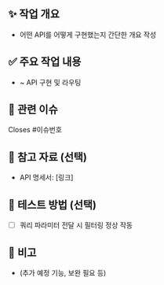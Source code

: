 ## ✨ 작업 개요
- 어떤 API를 어떻게 구현했는지 간단한 개요 작성

## ✅ 주요 작업 내용
- ~ API 구현 및 라우팅

## 🔄 관련 이슈
Closes #이슈번호

## 📎 참고 자료 (선택)
- API 명세서: [링크]

## 🧪 테스트 방법 (선택)
- [ ] 쿼리 파라미터 전달 시 필터링 정상 작동

## 📝 비고
- (추가 예정 기능, 보완 필요 등)